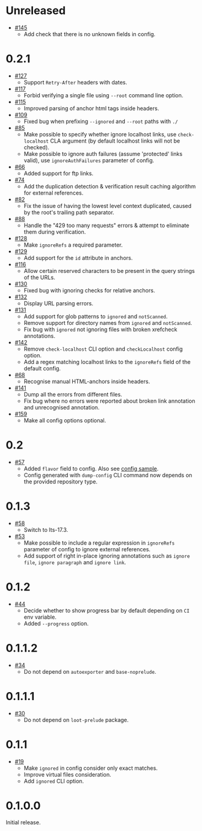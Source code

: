 <!--
 - SPDX-FileCopyrightText: 2021 Serokell <https://serokell.io>
 -
 - SPDX-License-Identifier: MPL-2.0
 -->

Unreleased
==========
* [#145](https://github.com/serokell/xrefcheck/pull/145)
  + Add check that there is no unknown fields in config.

0.2.1
==========

* [#127](https://github.com/serokell/xrefcheck/pull/127)
  + Support `Retry-After` headers with dates.
* [#117](https://github.com/serokell/xrefcheck/pull/117)
  + Forbid verifying a single file using `--root` command line option.
* [#115](https://github.com/serokell/xrefcheck/pull/115)
  + Improved parsing of anchor html tags inside headers.
* [#109](https://github.com/serokell/xrefcheck/pull/109)
  + Fixed bug when prefixing `--ignored` and `--root` paths with `./`
* [#85](https://github.com/serokell/xrefcheck/pull/85)
  + Make possible to specify whether ignore localhost links, use
  `check-localhost` CLA argument (by default localhost links will not be checked).
  + Make possible to ignore auth failures (assume 'protected' links
  valid), use `ignoreAuthFailures` parameter of config.
* [#66](https://github.com/serokell/xrefcheck/pull/66)
  + Added support for ftp links.
* [#74](https://github.com/serokell/xrefcheck/pull/83)
  + Add the duplication detection & verification result caching algorithm for external references.
* [#82](https://github.com/serokell/xrefcheck/pull/82)
  + Fix the issue of having the lowest level context duplicated, caused by the root's trailing path separator.
* [#88](https://github.com/serokell/xrefcheck/pull/88)
  + Handle the "429 too many requests" errors & attempt to eliminate them during verification.
* [#128](https://github.com/serokell/xrefcheck/pull/128)
  + Make `ignoreRefs` a required parameter.
* [#129](https://github.com/serokell/xrefcheck/pull/129)
  + Add support for the `id` attribute in anchors.
* [#116](https://github.com/serokell/xrefcheck/pull/116)
  + Allow certain reserved characters to be present in the query strings of the URLs.
* [#130](https://github.com/serokell/xrefcheck/pull/130)
  + Fixed bug with ignoring checks for relative anchors.
* [#132](https://github.com/serokell/xrefcheck/pull/132)
  + Display URL parsing errors.
* [#131](https://github.com/serokell/xrefcheck/pull/131)
  + Add support for glob patterns to `ignored` and `notScanned`.
  + Remove support for directory names from `ignored` and `notScanned`.
  + Fix bug with `ignored` not ignoring files with broken xrefcheck annotations.
* [#142](https://github.com/serokell/xrefcheck/pull/142)
  + Remove `check-localhost` CLI option and `checkLocalhost` config option.
  + Add a regex matching localhost links to the `ignoreRefs` field of the default config.
* [#68](https://github.com/serokell/xrefcheck/pull/68)
  + Recognise manual HTML-anchors inside headers.
* [#141](https://github.com/serokell/xrefcheck/pull/141)
  + Dump all the errors from different files.
  + Fix bug where no errors were reported about broken link annotation and unrecognised annotation.
* [#159](https://github.com/serokell/xrefcheck/pull/159)
  + Make all config options optional.

0.2
==========

* [#57](https://github.com/serokell/xrefcheck/pull/57)
  + Added `flavor` field to config.
    Also see [config sample](tests/configs/github-config.yaml).
  + Config generated with `dump-config` CLI command now depends on the provided repository type.

0.1.3
=======

* [#58](https://github.com/serokell/xrefcheck/pull/58)
  + Switch to lts-17.3.
* [#53](https://github.com/serokell/xrefcheck/pull/53)
  + Make possible to include a regular expression in
  `ignoreRefs` parameter of config to ignore external
  references.
  + Add support of right in-place ignoring annotations
  such as `ignore file`, `ignore paragraph` and `ignore link`.

0.1.2
=======

* [#44](https://github.com/serokell/xrefcheck/pull/44)
  + Decide whether to show progress bar by default depending on `CI` env variable.
  + Added `--progress` option.

0.1.1.2
=======

* [#34](https://github.com/serokell/xrefcheck/pull/34)
  + Do not depend on `autoexporter` and `base-noprelude`.

0.1.1.1
=======

* [#30](https://github.com/serokell/xrefcheck/pull/32)
  + Do not depend on `loot-prelude` package.

0.1.1
=======

* [#19](https://github.com/serokell/xrefcheck/pull/24)
  + Make `ignored` in config consider only exact matches.
  + Improve virtual files consideration.
  + Add `ignored` CLI option.

0.1.0.0
=======

Initial release.
